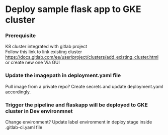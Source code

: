 # Deploy sample flask app to GKE cluster

### Prerequisite
K8 cluster integrated with gitlab project<br>
Follow this link to link existing cluster 
https://docs.gitlab.com/ee/user/project/clusters/add_existing_cluster.html 
or create new one Via GUI<br>

### Update the imagepath in deployment.yaml file<br>
Pull image from a private repo? Create secrets and update deployment.yaml accordingly.

### Trigger the pipeline and flaskapp will be deployed to GKE cluster in Dev environmnet<br>
Change environment? Update label environment in deploy stage inside .gitlab-ci.yaml file